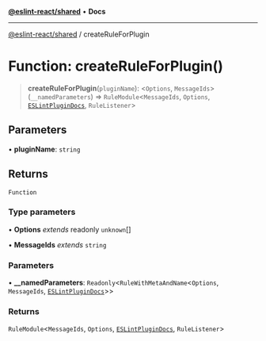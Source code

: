 [**@eslint-react/shared**](../README.md) • **Docs**

***

[@eslint-react/shared](../README.md) / createRuleForPlugin

# Function: createRuleForPlugin()

> **createRuleForPlugin**(`pluginName`): \<`Options`, `MessageIds`\>(`__namedParameters`) => `RuleModule`\<`MessageIds`, `Options`, [`ESLintPluginDocs`](../interfaces/ESLintPluginDocs.md), `RuleListener`\>

## Parameters

• **pluginName**: `string`

## Returns

`Function`

### Type parameters

• **Options** *extends* readonly `unknown`[]

• **MessageIds** *extends* `string`

### Parameters

• **\_\_namedParameters**: `Readonly`\<`RuleWithMetaAndName`\<`Options`, `MessageIds`, [`ESLintPluginDocs`](../interfaces/ESLintPluginDocs.md)\>\>

### Returns

`RuleModule`\<`MessageIds`, `Options`, [`ESLintPluginDocs`](../interfaces/ESLintPluginDocs.md), `RuleListener`\>
